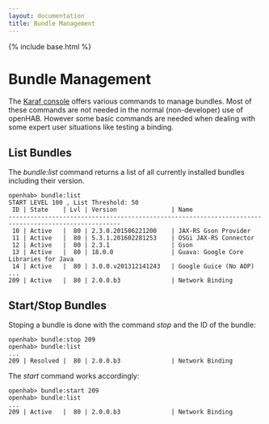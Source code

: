 ```yaml
---
layout: documentation
title: Bundle Management
---
```


{% include base.html %}

# Bundle Management

The [Karaf console](#console) offers various commands to manage bundles. Most of these commands are not needed in the normal (non-developer) use of openHAB. However some basic commands are needed when dealing with some expert user situations like testing a binding.

## List Bundles

The _bundle:list_ command returns a list of all currently installed bundles including their version.

```
openhab> bundle:list
START LEVEL 100 , List Threshold: 50
 ID | State    | Lvl | Version               | Name
-----------------------------------------------------------------------------------------------------
 10 | Active   |  80 | 2.3.0.201506221200    | JAX-RS Gson Provider
 11 | Active   |  80 | 5.3.1.201602281253    | OSGi JAX-RS Connector
 12 | Active   |  80 | 2.3.1                 | Gson
 13 | Active   |  80 | 18.0.0                | Guava: Google Core Libraries for Java
 14 | Active   |  80 | 3.0.0.v201312141243   | Google Guice (No AOP)
...
209 | Active   |  80 | 2.0.0.b3              | Network Binding
```

## Start/Stop Bundles

Stoping a bundle is done with the command _stop_ and the ID of the bundle:

```
openhab> bundle:stop 209
openhab> bundle:list
...
209 | Resolved |  80 | 2.0.0.b3              | Network Binding
```

The _start_ command works accordingly:

```
openhab> bundle:start 209
openhab> bundle:list
...
209 | Active   |  80 | 2.0.0.b3              | Network Binding
```
